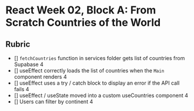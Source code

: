 # React Week 02, Block A: From Scratch Countries of the World

## Rubric

- [] `fetchCountries` function in services folder gets list of countries from Supabase 4
- [] useEffect correctly loads the list of countries when the `Main` component renders 4
- [] useEffect uses a try / catch block to display an error if the API call fails 4
- [] useEffect / useState moved into a custom useCountries component 4
- [] Users can filter by continent 4
